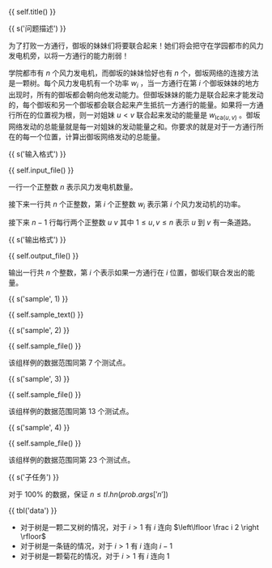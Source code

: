 {{ self.title() }}

{{ s('问题描述') }}

为了打败一方通行，御坂的妹妹们将要联合起来！她们将会把守在学园都市的风力发电机旁，以将一方通行的能力削弱！

学院都市有 $n$ 个风力发电机，而御坂的妹妹恰好也有 $n$ 个，御坂网络的连接方法是一颗树。每个风力发电机有一个功率 $w_i$ ，当一方通行在第 $i$ 个御坂妹妹的地方出现时，所有的御坂都会朝向他发动能力。但御坂妹妹的能力是联合起来才能发动的，每个御坂和另一个御坂都会联合起来产生抵抗一方通行的能量。如果将一方通行所在的位置视为根，则一对姐妹 $u < v$ 联合起来发动的能量是 $w_{\mathrm{lca}(u, v)}$ 。御坂网络发动的总能量就是每一对姐妹的发动能量之和。你要求的就是对于一方通行所在的每一个位置，计算出御坂网络发动的总能量。

{{ s('输入格式') }}

{{ self.input_file() }}

一行一个正整数 $n$ 表示风力发电机数量。

接下来一行共 $n$ 个正整数，第 $i$ 个正整数 $w_i$ 表示第 $i$ 个风力发动机的功率。

接下来 $n - 1$ 行每行两个正整数 $u\ v$ 其中 $1 \le u, v \le n$ 表示 $u$ 到 $v$ 有一条道路。

{{ s('输出格式') }}

{{ self.output_file() }}

输出一行共 $n$ 个整数，第 $i$ 个表示如果一方通行在 $i$ 位置，御坂们联合发出的能量。

{{ s('sample', 1) }}

{{ self.sample_text() }}

{{ s('sample', 2) }}

{{ self.sample_file() }}

该组样例的数据范围同第 7 个测试点。

{{ s('sample', 3) }}

{{ self.sample_file() }}

该组样例的数据范围同第 13 个测试点。

{{ s('sample', 4) }}

{{ self.sample_file() }}

该组样例的数据范围同第 23 个测试点。

{{ s('子任务') }}

对于 $100\%$ 的数据，保证 $n \le {{ tl.hn(prob.args['n']) }}$

{{ tbl('data') }}

* 对于树是一颗二叉树的情况，对于 $i > 1$ 有 $i$ 连向 $\left\lfloor \frac i 2 \right \rfloor$
* 对于树是一条链的情况，对于 $i > 1$ 有 $i$ 连向 $i - 1$
* 对于树是一颗菊花的情况，对于 $i > 1$ 有 $i$ 连向 1
